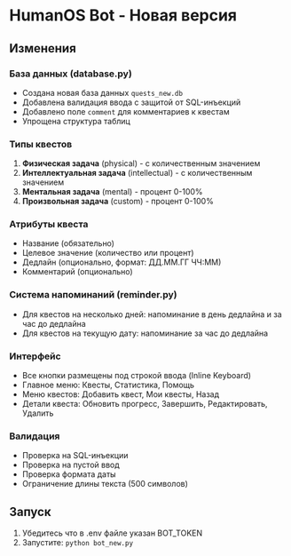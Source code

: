 # HumanOS Bot - Новая версия

## Изменения

### База данных (database.py)
- Создана новая база данных `quests_new.db`
- Добавлена валидация ввода с защитой от SQL-инъекций
- Добавлено поле `comment` для комментариев к квестам
- Упрощена структура таблиц

### Типы квестов
1. **Физическая задача** (physical) - с количественным значением
2. **Интеллектуальная задача** (intellectual) - с количественным значением
3. **Ментальная задача** (mental) - процент 0-100%
4. **Произвольная задача** (custom) - процент 0-100%

### Атрибуты квеста
- Название (обязательно)
- Целевое значение (количество или процент)
- Дедлайн (опционально, формат: ДД.ММ.ГГ ЧЧ:ММ)
- Комментарий (опционально)

### Система напоминаний (reminder.py)
- Для квестов на несколько дней: напоминание в день дедлайна и за час до дедлайна
- Для квестов на текущую дату: напоминание за час до дедлайна

### Интерфейс
- Все кнопки размещены под строкой ввода (Inline Keyboard)
- Главное меню: Квесты, Статистика, Помощь
- Меню квестов: Добавить квест, Мои квесты, Назад
- Детали квеста: Обновить прогресс, Завершить, Редактировать, Удалить

### Валидация
- Проверка на SQL-инъекции
- Проверка на пустой ввод
- Проверка формата даты
- Ограничение длины текста (500 символов)

## Запуск
1. Убедитесь что в .env файле указан BOT_TOKEN
2. Запустите: `python bot_new.py`
